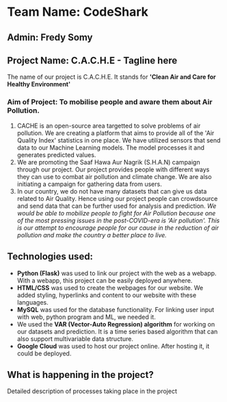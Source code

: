 # Team Name: CodeShark
## Admin: Fredy Somy
## Project Name: C.A.C.H.E - Tagline here
The name of our project is C.A.C.H.E. It stands for **'Clean Air and Care for Healthy Environment'**
### Aim of Project: To mobilise people and aware them about Air Pollution.
1. CACHE is an open-source area targetted to solve problems of air pollution. We are creating a platform that aims to provide all of the 'Air Quality Index' statistics in one place. We have utilized sensors that send data to our Machine Learning models. The model processes it and generates predicted values. 
2. We are promoting the Saaf Hawa Aur Nagrik (S.H.A.N) campaign through our project. Our project provides people with different ways they can use to combat air pollution and climate change. We are also initiating a campaign for gathering data from users. 
3. In our country, we do not have many datasets that can give us data related to Air Quality. Hence using our project people can crowdsource and send data that can be further used for analysis and prediction. 
*We would be able to mobilize people to fight for Air Pollution because one of the most pressing issues in the post-COVID-era is 'Air pollution'. This is our attempt to encourage people for our cause in the reduction of air pollution and make the country a better place to live.*

## Technologies used:
- **Python (Flask)** was used to link our project with the web as a webapp. With a webapp, this project can be easily deployed anywhere.
- **HTML/CSS** was used to create the webpages for our website. We added styling, hyperlinks and content to our website with these languages.
- **MySQL** was used for the database functionality. For linking user input with web, python program and ML, we needed it.
- We used the **VAR (Vector-Auto Regression) algorithm** for working on our datasets and prediction. It is a time series based algorithm that can also support multivariable data structure.
- **Google Cloud** was used to host our project online. After hosting it, it could be deployed.
## What is happening in the project?
Detailed description of processes taking place in the project
